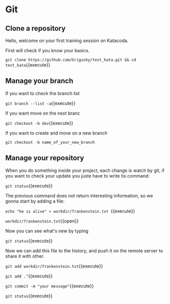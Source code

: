 # Git 

## Clone a repository

Hello, welcome on your first training session on Katacoda.

First will check if you know your basics.

`git clone https://github.com/Grigusky/test_kata.git && cd test_kata`{{execute}}

## Manage your branch

If you want to check the branch list

`git branch --list -a`{{execute}}

If you want move on the next branc

`git checkout -b dev`{{execute}}

If you want to create and move on a new branch

`git checkout -b name_of_your_new_branch`

## Manage your repository

When you do something inside your project, each change is watch by git, if you want to check your update you juste have to write tis command:

`git status`{{execute}}

The previous command does not return interesting information, so we gonna start by adding a file:

`echo "he is alive" > workdir/frankenstein.txt `{{execute}}

`workdir/frankenstein.txt`{{open}}

Now you can see what's new by typing

`git status`{{execute}}

Now we can add this file to the history, and push it on the remote server to share it with other.

`git add workdir/frankenstein.txt`{{execute}}

`git add ."`{{execute}}

`git commit -m "your message"`{{execute}}

`git status`{{execute}}